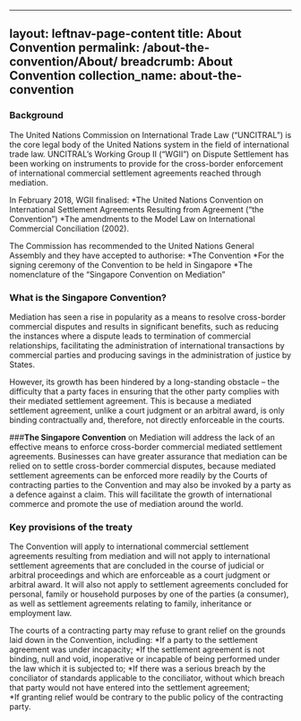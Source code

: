 
---
layout: leftnav-page-content
title: About Convention
permalink: /about-the-convention/About/
breadcrumb: About Convention
collection_name: about-the-convention
---

### **Background** 

The United Nations Commission on International Trade Law (“UNCITRAL”) is the core legal body of the United Nations system in the field of international trade law. UNCITRAL’s Working Group II (“WGII”) on Dispute Settlement has been working on instruments to provide for the cross-border enforcement of international commercial settlement agreements reached through mediation.

In February 2018, WGII finalised: 
 *The United Nations Convention on International Settlement Agreements Resulting from Agreement (“the Convention”) 
 *The amendments to the Model Law on International Commercial Conciliation (2002).

The Commission has recommended to the United Nations General Assembly and they have accepted to authorise:
 *The Convention
 *For the signing ceremony of the Convention to be held in Singapore
 *The nomenclature of the “Singapore Convention on Mediation” 

### **What is the Singapore Convention?**

Mediation has seen a rise in popularity as a means to resolve cross-border commercial disputes and results in significant benefits, such as reducing the instances where a dispute leads to termination of commercial relationships, facilitating the administration of international transactions by commercial parties and producing savings in the administration of justice by States. 

However, its growth has been hindered by a long-standing obstacle – the difficulty that a party faces in ensuring that the other party complies with their mediated settlement agreement. This is because a mediated settlement agreement, unlike a court judgment or an arbitral award, is only binding contractually and, therefore, not directly enforceable in the courts.

###**The Singapore Convention** on Mediation will address the lack of an effective means to enforce cross-border commercial mediated settlement agreements. Businesses can have greater assurance that mediation can be relied on to settle cross-border commercial disputes, because mediated settlement agreements can be enforced more readily by the Courts of contracting parties to the Convention and may also be invoked by a party as a defence against a claim. This will facilitate the growth of international commerce and promote the use of mediation around the world. 

### **Key provisions of the treaty**

The Convention will apply to international commercial settlement agreements resulting from mediation and will not apply to international settlement agreements that are concluded in the course of judicial or arbitral proceedings and which are enforceable as a court judgment or arbitral award. It will also not apply to settlement agreements concluded for personal, family or household purposes by one of the parties (a consumer), as well as settlement agreements relating to family, inheritance or employment law. 

The courts of a contracting party may refuse to grant relief on the grounds laid down in the Convention, including:
*If a party to the settlement agreement was under incapacity; 
*If the settlement agreement is not binding, null and void, inoperative or incapable of being performed under the law which it is subjected to; 
*If there was a serious breach by the conciliator of standards applicable to the conciliator, without which breach that party would not have entered into the settlement agreement;  
*If granting relief would be contrary to the public policy of the contracting party.
